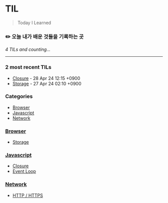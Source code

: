 # TIL
> Today I Learned

### ✏️  오늘 내가 배운 것들을 기록하는 곳


_4 TILs and counting..._

---

### 2 most recent TILs

- [Closure](Javascript/Closure.md) - 28 Apr 24 12:15 +0900
- [Storage](Browser/Storage.md) - 27 Apr 24 02:10 +0900

### Categories

- [Browser](#browser)
- [Javascript](#javascript)
- [Network](#network)

### [Browser](#browser)
- [Storage](Browser/Storage.md)

### [Javascript](#javascript)
- [Closure](Javascript/Closure.md)
- [Event Loop](Javascript/EventLoop.md)

### [Network](#network)
- [HTTP / HTTPS](Network/http.md)

[1]: https://simonwillison.net/2020/Apr/20/self-rewriting-readme/
[2]: https://github.com/jbranchaud/til
[3]: https://github.com/cflynn07/github-action-til-autoformat-readme


